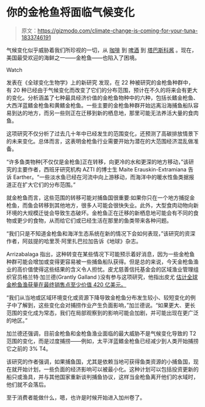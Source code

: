 # 你的金枪鱼将面临气候变化

> 原文：<https://gizmodo.com/climate-change-is-coming-for-your-tuna-1833746191>

气候变化似乎威胁着我们所珍视的一切，从 [咖啡](https://earther.gizmodo.com/more-than-half-of-wild-coffee-species-could-go-extinct-1831807896) 到 [啤酒](https://earther.gizmodo.com/drink-beer-while-you-can-still-afford-it-1829754901#_ga=2.83325526.1556161580.1554143263-852401423.1546292596) 到 [塔巴斯科酱](https://earther.gizmodo.com/tabasco-sauce-is-in-a-battle-for-its-very-survival-1825510123) 。现在，美国最受欢迎的海鲜之一——金枪鱼——也陷入了困境。

Watch

发表在《全球变化生物学》上的新研究 发现，在 22 种被研究的金枪鱼种群中，有 20 种已经由于气候变化而改变了它们的分布范围，预计在不久的将来会有更大的变化。分析涵盖了七种最具经济价值的金枪鱼物种中的六种，包括长鳍金枪鱼、大西洋蓝鳍金枪鱼和黄鳍金枪鱼。一些主要的金枪鱼种群开始远离沿海捕鱼船队容易到达的地方，而另一些则正在迁移到新的栖息地，那里可能无法养活大量的食肉鱼。

这项研究不仅分析了过去几十年中已经发生的范围变化，还预测了高碳排放情景下的未来变化。总体而言，这表明金枪鱼行业需要开始为潜在的大范围经济混乱做准备。

“许多鱼类物种[不仅仅是金枪鱼]正在转移，向更冷的水和更深的地方移动，”该研究的主要作者，西班牙研究机构 AZTI 的博士生 Maite Erauskin-Extramiana 告诉 Earther。“一些淡水鱼已经在河流中向上游移动，而海洋中的暖水性鱼类据报道正在扩大它们的分布范围。”

就金枪鱼而言，这些范围的转移可能对捕鱼国很重要:如果你只在一个地方捕捉金枪鱼，而鱼会转移到其他地方，很多人可能会很快失业。此外，大型食肉动物向新环境的大规模迁徙会导致生态破坏。金枪鱼正在迁移的新栖息地可能会有不同的食物或更少的食物，从而给它们或已经生活在那里的鱼类带来各种问题。

“我们只是不知道金枪鱼和海洋生态系统在新的情况下会如何表现，”该研究的资深作者，阿兹提的哈里茨·阿里扎巴拉加告诉《地球》杂志。

Arrizabalaga 指出，这种转变在某些情况下可能预示着好消息，因为一些金枪鱼种群可能会增加或变得更容易被一些捕鱼船队获得。但是总的来说，今天金枪鱼渔业的高价值使得这些结果的含义令人担忧。皮尤慈善信托基金会的区域渔业管理组织官员格兰特·加兰德(Grantly Galland )没有参与这项研究，他指出皮尤 [估计全球金枪鱼渔获量在最终销售点至少价值 420 亿美元。](https://www.pewtrusts.org/en/research-and-analysis/reports/2016/05/netting-billions-a-global-valuation-of-tuna)

“我们从当地或区域环境变化或资源下降导致金枪鱼分布发生较小、较短变化的例子中了解到，这些变化会对捕捞作业产生负面影响，”加兰德说。“如果更大、更长范围的变化成为常态，我们在局部观察到的影响可能会加剧，并可能出现在更广泛的地区。”

加兰德还强调，目前金枪鱼和金枪鱼渔业面临的最大威胁不是气候变化导致的 T2 范围的变化，而是过度捕捞——例如，太平洋蓝鳍金枪鱼已经减少到人类开始捕捞它之前的 3% T4。

该研究的作者强调，如果捕鱼国，尤其是依赖当地可获得鱼类资源的小捕鱼国，现在就开始计划，一些负面的经济影响可以被最小化。这种计划可以包括投资更新的船只或渔具，并与其他国家重新谈判捕鱼协议，这样当金枪鱼离开他们的水域时，他们就不会落后。

至于消费者能做什么，嗯，也许是时候开始进入加州卷了。